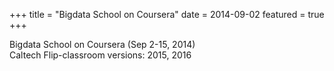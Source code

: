 +++
title = "Bigdata School on Coursera"
date = 2014-09-02
featured = true
+++

Bigdata School on Coursera (Sep 2-15, 2014) 
<BR> Caltech Flip-classroom
versions: 2015, 2016